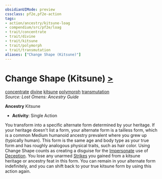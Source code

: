 ```yaml
---
obsidianUIMode: preview
cssclass: pf2e,pf2e-action
tags:
- action/ancestry/kitsune-loag
- compendium/src/pf2e/loag
- trait/concentrate
- trait/divine
- trait/kitsune
- trait/polymorph
- trait/transmutation
aliases: ["Change Shape (Kitsune)"]
---
```

# Change Shape (Kitsune) [>](../core-rulebook/chapter-9-playing-the-game.md#Actions "Single Action")
[concentrate](../traits/concentrate.md)  [divine](../traits/divine.md)  [kitsune](../traits/kitsune-loag.md)  [polymorph](../traits/polymorph.md)  [transmutation](../traits/transmutation.md)  
*Source: Lost Omens: Ancestry Guide*  

**Ancestry** Kitsune
- **Activity**: Single Action

You transform into a specific alternate form determined by your heritage. If your heritage doesn't list a form, your alternate form is a tailless form, which is a common Medium humanoid ancestry prevalent where you grew up (typically human). This form is the same age and body type as your true form and has roughly analogous physical traits, such as hair color. Using Change Shape counts as creating a disguise for the [Impersonate](impersonate.md) use of [Deception](../../compendium/skills.md#Deception). You lose any unarmed [Strikes](strike.md) you gained from a kitsune heritage or ancestry feat in this form. You can remain in your alternate form indefinitely, and you can shift back to your true kitsune form by using this action again.